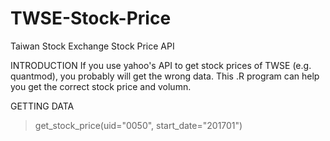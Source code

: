 # TWSE-Stock-Price
Taiwan Stock Exchange Stock Price API

INTRODUCTION
If you use yahoo's API to get stock prices of TWSE (e.g. quantmod), you probably will get the wrong data. This .R program can help you get the correct stock price and volumn.

GETTING DATA
> get_stock_price(uid="0050", start_date="201701")


